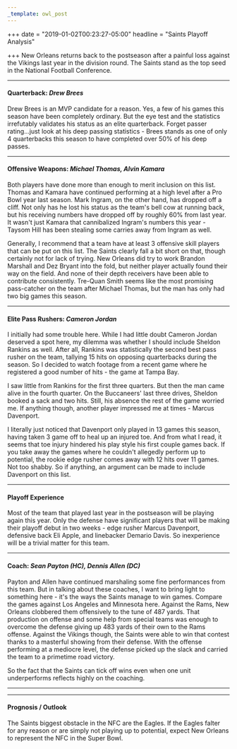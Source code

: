 ```yaml
---
_template: owl_post
---
```


+++
date = "2019-01-02T00:23:27-05:00"
headline = "Saints Playoff Analysis"

+++
New Orleans returns back to the postseason after a painful loss against the Vikings last year in the division round. The Saints stand as the top seed in the National Football Conference.

***

#### Quarterback: _Drew Brees_

Drew Brees is an MVP candidate for a reason. Yes, a few of his games this season have been completely ordinary. But the eye test and the statistics irrefutably validates his status as an elite quarterback. Forget passer rating...just look at his deep passing statistics - Brees stands as one of only 4 quarterbacks this season to have completed over 50% of his deep passes.  

***

#### Offensive Weapons: _Michael Thomas, Alvin Kamara_

Both players have done more than enough to merit inclusion on this list. Thomas and Kamara have continued performing at a high level after a Pro Bowl year last season. Mark Ingram, on the other hand, has dropped off a cliff. Not only has he lost his status as the team's bell cow at running back, but his receiving numbers have dropped off by roughly 60% from last year. It wasn't just Kamara that cannibalized Ingram's numbers this year - Taysom Hill has been stealing some carries away from Ingram as well.

Generally, I recommend that a team have at least 3 offensive skill players that can be put on this list. The Saints clearly fall a bit short on that, though certainly not for lack of trying. New Orleans did try to work Brandon Marshall and Dez Bryant into the fold, but neither player actually found their way on the field. And none of their depth receivers have been able to contribute consistently. Tre-Quan Smith seems like the most promising pass-catcher on the team after Michael Thomas, but the man has only had two big games this season.

***

#### Elite Pass Rushers: _Cameron Jordan_

I initially had some trouble here. While I had little doubt Cameron Jordan deserved a spot here, my dilemma was whether I should include Sheldon Rankins as well. After all, Rankins was statistically the second best pass rusher on the team, tallying 15 hits on opposing quarterbacks during the season. So I decided to watch footage from a recent game where he registered a good number of hits - the game at Tampa Bay.

I saw little from Rankins for the first three quarters. But then the man came alive in the fourth quarter. On the Buccaneers' last three drives, Sheldon booked a sack and two hits. Still, his absence the rest of the game worried me. If anything though, another player impressed me at times - Marcus Davenport.

I literally just noticed that Davenport only played in 13 games this season, having taken 3 game off to heal up an injured toe. And from what I read, it seems that toe injury hindered his play style his first couple games back. If you take away the games where he couldn't allegedly perform up to potential, the rookie edge rusher comes away with 12 hits over 11 games. Not too shabby. So if anything, an argument can be made to include Davenport on this list.

***

#### Playoff Experience

Most of the team that played last year in the postseason will be playing again this year. Only the defense have significant players that will be making their playoff debut in two weeks - edge rusher Marcus Davenport, defensive back Eli Apple, and linebacker Demario Davis. So inexperience will be a trivial matter for this team.

***

#### Coach: _Sean Payton (HC), Dennis Allen (DC)_

Payton and Allen have continued marshaling some fine performances from this team. But in talking about these coaches, I want to bring light to something here - it's the ways the Saints manage to win games. Compare the games against Los Angeles and Minnesota here. Against the Rams, New Orleans clobbered them offensively to the tune of 487 yards. That production on offense and some help from special teams was enough to overcome the defense giving up 483 yards of their own to the Rams offense.  Against the Vikings though, the Saints were able to win that contest thanks to a masterful showing from their defense. With the offense performing at a mediocre level, the defense picked up the slack and carried the team to a primetime road victory.

So the fact that the Saints can tick off wins even when one unit underperforms reflects highly on the coaching.

***

***

#### Prognosis / Outlook

The Saints biggest obstacle in the NFC are the Eagles. If the Eagles falter for any reason or are simply not playing up to potential, expect New Orleans to represent the NFC in the Super Bowl.
